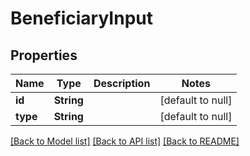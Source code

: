 # BeneficiaryInput

## Properties

| Name     | Type       | Description | Notes             |
|----------|------------|-------------|-------------------|
| **id**   | **String** |             | [default to null] |
| **type** | **String** |             | [default to null] |

[[Back to Model list]](../../README.md#documentation-for-models) [[Back to API list]](../../README.md#documentation-for-api-endpoints) [[Back to README]](../../README.md)

